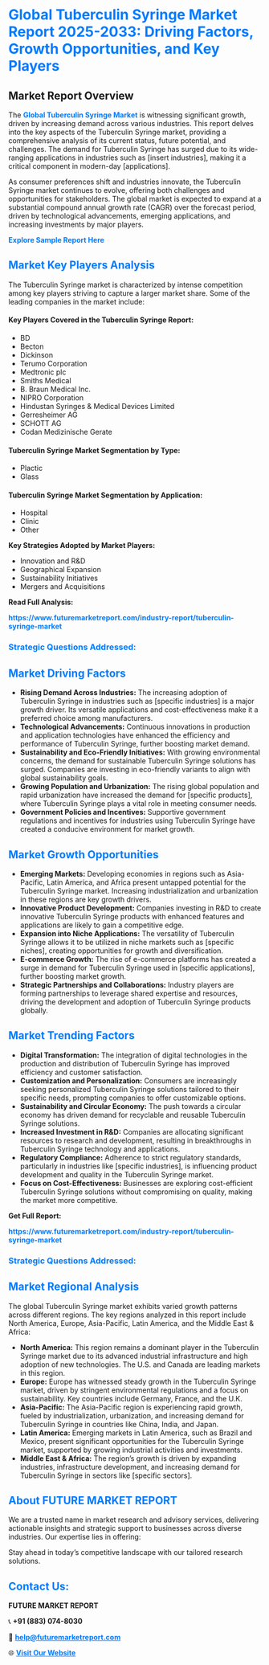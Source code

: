 <h1 style="color: #007BFF;">Global Tuberculin Syringe Market Report 2025-2033: Driving Factors, Growth Opportunities, and Key Players</h1>

<section id="overview">
<h2>Market Report Overview</h2>
<p>The <a href="https://www.futuremarketreport.com/industry-report/tuberculin-syringe-market" style="color: #007BFF; text-decoration: none;"><strong>Global Tuberculin Syringe Market</strong></a> is witnessing significant growth, driven by increasing demand across various industries. This report delves into the key aspects of the Tuberculin Syringe market, providing a comprehensive analysis of its current status, future potential, and challenges. The demand for Tuberculin Syringe has surged due to its wide-ranging applications in industries such as [insert industries], making it a critical component in modern-day [applications].</p>
<p>As consumer preferences shift and industries innovate, the Tuberculin Syringe market continues to evolve, offering both challenges and opportunities for stakeholders. The global market is expected to expand at a substantial compound annual growth rate (CAGR) over the forecast period, driven by technological advancements, emerging applications, and increasing investments by major players.</p>
</section>

<section id="overview">
<p><a href="https://www.futuremarketreport.com/request-sample/reportId=86028" style="color: #007BFF; text-decoration: none;"><strong>Explore Sample Report Here</strong></a></p>
</section>

<section id="key-players">
<h2 style="color: #007BFF;">Market Key Players Analysis</h2>
<p>The Tuberculin Syringe market is characterized by intense competition among key players striving to capture a larger market share. Some of the leading companies in the market include:</p>
<h4>Key Players Covered in the Tuberculin Syringe Report:</h4>
<ul><li>BD</li><li>Becton</li><li>Dickinson</li><li>Terumo Corporation</li><li>Medtronic plc</li><li>Smiths Medical</li><li>B. Braun Medical Inc.</li><li>NIPRO Corporation</li><li>Hindustan Syringes &amp; Medical Devices Limited</li><li>Gerresheimer AG</li><li>SCHOTT AG</li><li>Codan Medizinische Gerate</li></ul>
<h4>Tuberculin Syringe Market Segmentation by Type:</h4>
<ul><li>Plactic</li><li>Glass</li></ul>

<h4>Tuberculin Syringe Market Segmentation by Application:</h4>
<ul><li>Hospital</li><li>Clinic</li><li>Other</li></ul>
<p><strong>Key Strategies Adopted by Market Players:</strong></p>
<ul>
<li>Innovation and R&D</li>
<li>Geographical Expansion</li>
<li>Sustainability Initiatives</li>
<li>Mergers and Acquisitions</li>
</ul>
</section>

<section>
<p><strong>Read Full Analysis: </strong></p><a href="https://www.futuremarketreport.com/industry-report/tuberculin-syringe-market" style="color: #007BFF; text-decoration: none;"><strong>https://www.futuremarketreport.com/industry-report/tuberculin-syringe-market</strong></a>
<h3 style="color: #007BFF;">Strategic Questions Addressed:</h3>
</section>

<section id="driving-factors">
<h2 style="color: #007BFF;">Market Driving Factors</h2>
<ul>
<li><strong>Rising Demand Across Industries:</strong> The increasing adoption of Tuberculin Syringe in industries such as [specific industries] is a major growth driver. Its versatile applications and cost-effectiveness make it a preferred choice among manufacturers.</li>
<li><strong>Technological Advancements:</strong> Continuous innovations in production and application technologies have enhanced the efficiency and performance of Tuberculin Syringe, further boosting market demand.</li>
<li><strong>Sustainability and Eco-Friendly Initiatives:</strong> With growing environmental concerns, the demand for sustainable Tuberculin Syringe solutions has surged. Companies are investing in eco-friendly variants to align with global sustainability goals.</li>
<li><strong>Growing Population and Urbanization:</strong> The rising global population and rapid urbanization have increased the demand for [specific products], where Tuberculin Syringe plays a vital role in meeting consumer needs.</li>
<li><strong>Government Policies and Incentives:</strong> Supportive government regulations and incentives for industries using Tuberculin Syringe have created a conducive environment for market growth.</li>
</ul>
</section>

<section id="growth-opportunities">
<h2 style="color: #007BFF;">Market Growth Opportunities</h2>
<ul>
<li><strong>Emerging Markets:</strong> Developing economies in regions such as Asia-Pacific, Latin America, and Africa present untapped potential for the Tuberculin Syringe market. Increasing industrialization and urbanization in these regions are key growth drivers.</li>
<li><strong>Innovative Product Development:</strong> Companies investing in R&D to create innovative Tuberculin Syringe products with enhanced features and applications are likely to gain a competitive edge.</li>
<li><strong>Expansion into Niche Applications:</strong> The versatility of Tuberculin Syringe allows it to be utilized in niche markets such as [specific niches], creating opportunities for growth and diversification.</li>
<li><strong>E-commerce Growth:</strong> The rise of e-commerce platforms has created a surge in demand for Tuberculin Syringe used in [specific applications], further boosting market growth.</li>
<li><strong>Strategic Partnerships and Collaborations:</strong> Industry players are forming partnerships to leverage shared expertise and resources, driving the development and adoption of Tuberculin Syringe products globally.</li>
</ul>
</section>

<section id="trending-factors">
<h2 style="color: #007BFF;">Market Trending Factors</h2>
<ul>
<li><strong>Digital Transformation:</strong> The integration of digital technologies in the production and distribution of Tuberculin Syringe has improved efficiency and customer satisfaction.</li>
<li><strong>Customization and Personalization:</strong> Consumers are increasingly seeking personalized Tuberculin Syringe solutions tailored to their specific needs, prompting companies to offer customizable options.</li>
<li><strong>Sustainability and Circular Economy:</strong> The push towards a circular economy has driven demand for recyclable and reusable Tuberculin Syringe solutions.</li>
<li><strong>Increased Investment in R&D:</strong> Companies are allocating significant resources to research and development, resulting in breakthroughs in Tuberculin Syringe technology and applications.</li>
<li><strong>Regulatory Compliance:</strong> Adherence to strict regulatory standards, particularly in industries like [specific industries], is influencing product development and quality in the Tuberculin Syringe market.</li>
<li><strong>Focus on Cost-Effectiveness:</strong> Businesses are exploring cost-efficient Tuberculin Syringe solutions without compromising on quality, making the market more competitive.</li>
</ul>
</section>

<section>
<p><strong>Get Full Report: </strong></p><a href="https://www.futuremarketreport.com/industry-report/tuberculin-syringe-market" style="color: #007BFF; text-decoration: none;"><strong>https://www.futuremarketreport.com/industry-report/tuberculin-syringe-market</strong></a>
<h3 style="color: #007BFF;">Strategic Questions Addressed:</h3>
</section>


<section id="regional-analysis">
<h2 style="color: #007BFF;">Market Regional Analysis</h2>
<p>The global Tuberculin Syringe market exhibits varied growth patterns across different regions. The key regions analyzed in this report include North America, Europe, Asia-Pacific, Latin America, and the Middle East & Africa:</p>
<ul>
<li><strong>North America:</strong> This region remains a dominant player in the Tuberculin Syringe market due to its advanced industrial infrastructure and high adoption of new technologies. The U.S. and Canada are leading markets in this region.</li>
<li><strong>Europe:</strong> Europe has witnessed steady growth in the Tuberculin Syringe market, driven by stringent environmental regulations and a focus on sustainability. Key countries include Germany, France, and the U.K.</li>
<li><strong>Asia-Pacific:</strong> The Asia-Pacific region is experiencing rapid growth, fueled by industrialization, urbanization, and increasing demand for Tuberculin Syringe in countries like China, India, and Japan.</li>
<li><strong>Latin America:</strong> Emerging markets in Latin America, such as Brazil and Mexico, present significant opportunities for the Tuberculin Syringe market, supported by growing industrial activities and investments.</li>
<li><strong>Middle East & Africa:</strong> The region’s growth is driven by expanding industries, infrastructure development, and increasing demand for Tuberculin Syringe in sectors like [specific sectors].</li>
</ul>
</section>

<footer>
<h2 style="color: #007BFF;">About FUTURE MARKET REPORT</h2>
<p>We are a trusted name in market research and advisory services, delivering actionable insights and strategic support to businesses across diverse industries. Our expertise lies in offering:</p>

<p>Stay ahead in today’s competitive landscape with our tailored research solutions.</p>

<h2 style="color: #007BFF;">Contact Us:</h2>
<p><strong>FUTURE MARKET REPORT</strong></p>
<p>📞 <strong>+91 (883) 074-8030</strong></p>
<p>📧 <strong><a href="mailto:help@futuremarketreport.com" style="color: #007BFF;">help@futuremarketreport.com</a></strong></p>
<p>🌐 <strong><a href="https://www.futuremarketreport.com/" style="color: #007BFF;">Visit Our Website</a></strong></p>
</footer>